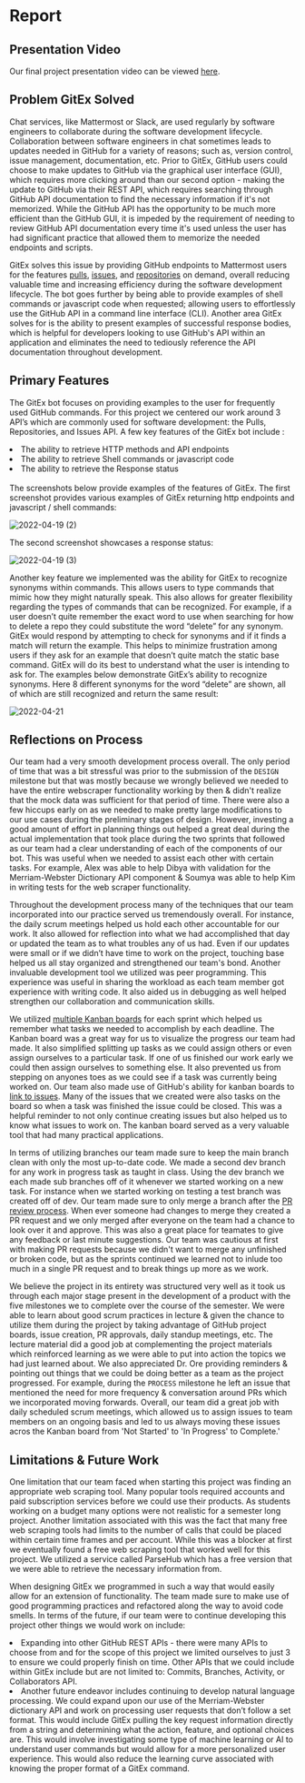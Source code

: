 # Report


## Presentation Video
Our final project presentation video can be viewed [here](https://drive.google.com/file/d/1mCcOJWEwzazLeuqTV2gvZ6n9_83k2G9Z/view?usp=sharing).

## Problem GitEx Solved
  Chat services, like Mattermost or Slack, are used regularly by software engineers to collaborate during the software development lifecycle. Collaboration between software engineers in chat sometimes leads to updates needed in GitHub for a variety of reasons; such as, version control, issue management, documentation, etc. Prior to GitEx, GitHub users could choose to make updates to GitHub via the graphical user interface (GUI), which requires more clicking around than our second option - making the update to GitHub via their REST API, which requires searching through GitHub API documentation to find the necessary information if it's not memorized. While the GitHub API has the opportunity to be much more efficient than the GitHub GUI, it is impeded by the requirement of needing to review GitHub API documentation every time it's used unless the user has had significant practice that allowed them to memorize the needed endpoints and scripts.

  GitEx solves this issue by providing GitHub endpoints to Mattermost users for the features [pulls](https://docs.github.com/en/rest/pulls/pulls), [issues](https://docs.github.com/en/rest/issues/issues), and [repositories](https://docs.github.com/en/rest/repos/repos) on demand, overall reducing valuable time and increasing efficiency during the software development lifecycle. The bot goes further by being able to provide examples of shell commands or javascript code when requested; allowing users to effortlessly use the GitHub API in a command line interface (CLI). Another area GitEx solves for is the ability to present examples of successful response bodies, which is helpful for developers looking to use GitHub's API within an application and eliminates the need to tediously reference the API documentation throughout development.

## Primary Features
  The GitEx bot focuses on providing examples to the user for frequently used GitHub commands. For this project we centered our work around 3 API’s which are commonly used for software development: the Pulls, Repositories, and Issues API. A few key features of the GitEx bot include : 
<li>The ability to retrieve HTTP methods and API endpoints </li>
<li>The ability to retrieve Shell commands or javascript code </li>
<li>The ability to retrieve the Response status </li><br>
The screenshots below provide examples of the features of GitEx. The first screenshot provides various examples of GitEx returning http endpoints and javascript / shell commands:<br>

 ![2022-04-19 (2)](https://media.github.ncsu.edu/user/23443/files/fcd2d82d-d6b5-4835-ab65-ea9bef9c8ad3)

The second screenshot showcases a response status:

 ![2022-04-19 (3)](https://media.github.ncsu.edu/user/23443/files/14d7101d-8cb7-4ba8-b110-4589d2535c20)

  Another key feature we implemented was the ability for GitEx to recognize synonyms within commands. This allows users to type commands that mimic how they might naturally speak. This also allows for greater flexibility regarding the types of commands that can be recognized. For example, if a user doesn’t quite remember the exact word to use when searching for how to delete a repo they could substitute the word “delete” for any synonym. GitEx would respond by attempting to check for synonyms and if it finds a match will return the example. This helps to minimize frustration among users if they ask for an example that doesn’t quite match the static base command. GitEx will do its best to understand what the user is intending to ask for. The examples below demonstrate GitEx’s ability to recognize synonyms. Here 8 different synonyms for the word “delete” are shown, all of which are still recognized and return the same result:<br>
  
  ![2022-04-21](https://media.github.ncsu.edu/user/23443/files/6e1d034d-2013-4557-a182-43a729f87d0b)

## Reflections on Process
Our team had a very smooth development process overall. The only period of time that was a bit stressful was prior to the submission of the `DESIGN` milestone but that was mostly because we wrongly believed we needed to have the entire webscraper functionality working by then & didn't realize that the mock data was sufficient for that period of time. There were also a few hiccups early on as we needed to make pretty large modifications to our use cases during the preliminary stages of design. However, investing a good amount of effort in planning things out helped a great deal during the actual implementation that took place during the two sprints that followed as our team had a clear understanding of each of the components of our bot. This was useful when we needed to assist each other with certain tasks. For example, Alex was able to help Dibya with validation for the Merriam-Webster Dictionary API component & Soumya was able to help Kim in writing tests for the web scraper functionality.
 
Throughout the development process many of the techniques that our team incorporated into our practice served us tremendously overall. For instance, the daily scrum meetings helped us hold each other accountable for our work. It also allowed for reflection into what we had accomplished that day or updated the team as to what troubles any of us had. Even if our updates were small or if we didn’t have time to work on the project, touching base helped us all stay organized and strengthened our team's bond. Another invaluable development tool we utilized was peer programming. This experience was useful in sharing the workload as each team member got experience with writing code. It also aided us in debugging as well helped strengthen our collaboration and communication skills.

We utilized <a href="https://github.ncsu.edu/csc510-s2022/CSC510-17/projects?query=is%3Aclosed" target="_blank">multiple Kanban boards</a> for each sprint which helped us remember what tasks we needed to accomplish by each deadline. The Kanban board was a great way for us to visualize the progress our team had made. It also simplified splitting up tasks as we could assign others or even assign ourselves to a particular task. If one of us finished our work early we could then assign ourselves to something else. It also prevented us from stepping on anyones toes as we could see if a task was currently being worked on. Our team also made use of GitHub's ability for kanban boards to <a href="https://github.ncsu.edu/csc510-s2022/CSC510-17/issues?q=is%3Aissue+is%3Aclosed" target="_blank">link to issues</a>. Many of the issues that we created were also tasks on the board so when a task was finished the issue could be closed. This was a helpful reminder to not only continue creating issues but also helped us to know what issues to work on. The kanban board served as a very valuable tool that had many practical applications.

In terms of utilizing branches our team made sure to keep the main branch clean with only the most up-to-date code. We made a second dev branch for any work in progress task as taught in class. Using the dev branch we each made sub branches off of it whenever we started working on a new task. For instance when we started working on testing a test branch was created off of dev. Our team made sure to only merge a branch after the <a href="https://github.ncsu.edu/csc510-s2022/CSC510-17/pulls?q=is%3Apr+is%3Aclosed" target="_blank">PR review process</a>. When ever someone had changes to merge they created a PR request and we only merged after everyone on the team had a chance to look over it and approve. This was also a great place for teamates to give any feedback or last minute suggestions. Our team was cautious at first with making PR requests because we didn't want to merge any unfinished or broken code, but as the sprints continued we learned not to inlude too much in a single PR request and to break things up more as we work.

We believe the project in its entirety was structured very well as it took us through each major stage present in the development of a product with the five milestones we to complete over the course of the semester. We were able to learn about good scrum practices in lecture & given the chance to utilize them during the project by taking advantage of GitHub project boards, issue creation, PR approvals, daily standup meetings, etc. The lecture material did a good job at complementing the project materials which reinforced learning as we were able to put into action the topics we had just learned about. We also appreciated Dr. Ore providing reminders & pointing out things that we could be doing better as a team as the project progressed. For example, during the `PROCESS` milestone he left an issue that mentioned the need for more frequency & conversation around PRs which we incorporated moving forwards. Overall, our team did a great job with daily scheduled scrum meetings, which allowed us to assign issues to team members on an ongoing basis and led to us always moving these issues acros the Kanban board from 'Not Started' to 'In Progress' to Complete.'

## Limitations & Future Work
One limitation that our team faced when starting this project was finding an appropriate web scraping tool. Many popular tools required accounts and paid subscription services before we could use their products. As students working on a budget many options were not realistic for a semester long project. Another limitation associated with this was the fact that many free web scraping tools had limits to the number of calls that could be placed within certain time frames and per account. While this was a blocker at first we eventually found a free web scraping tool that worked well for this project. We utilized a service called ParseHub which has a free version that we were able to retrieve the necessary information from.
 
When designing GitEx we programmed in such a way that would easily allow for an extension of functionality. The team made sure to make use of good programming practices and refactored along the way to avoid code smells. In terms of the future, if our team were to continue developing this project other things we would work on include: 

<li>Expanding into other GitHub REST APIs - there were many APIs to choose from and for the scope of this project we limited ourselves to just 3 to ensure we could properly finish on time. Other APIs that we could include within GitEx include but are not limited to:  Commits, Branches, Activity, or Collaborators API.</li>
<li>Another future endeavor includes continuing to develop natural language processing. We could expand upon our use of the Merriam-Webster dictionary API and work on processing user requests that don’t follow a set format. This would include GitEx pulling the key request information directly from a string and determining what the action, feature, and optional choices are. This would involve investigating some type of machine learning or AI to understand user commands but would allow for a more personalized user experience. This would also reduce the learning curve associated with knowing the proper format of a GitEx command.</li>
